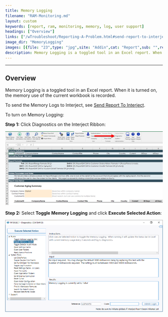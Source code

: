 ```yaml
---
title: Memory Logging
filename: "RAM-Monitoring.md"
layout: custom
keywords: [report, ram, monitoring, memory, log, user support]
headings: ["Overview"]
links: ["/wTroubleshoot/Reporting-A-Problem.html#send-report-to-interject"]
image_dir: "MemoryLogging"
images: [{file: "23",type: "jpg",site: "Addin",cat: "Report",sub: "",report: "Customer Aging Summary",ribbon: "Advanced",config: "Yes"},{file: "ToggleMemoryLogging",type: "png",site: "Addin",cat: "Diagnostics",sub: "Toggle Memory Logging",report: "",ribbon: "",config: ""}]
description: Memory Logging is a toggled tool in an Excel report. When it is turned on, the memory use of the current workbook is recorded
---
```

* * *

## Overview

Memory Logging is a toggled tool in an Excel report. When it is turned on, the memory use of the current workbook is recorded.

To send the Memory Logs to Interject, see [Send Report To Interject](/wTroubleshoot/Reporting-A-Problem.html#send-report-to-interject).

To turn on Memory Logging:

**Step 1:** Click Diagnostics on the Interject Ribbon:

![](/images/MemoryLogging/23.jpg)
<br>

**Step 2:** Select **Toggle Memory Logging** and click **Execute Selected Action**:

![](/images/MemoryLogging/ToggleMemoryLogging.png)
<br>

